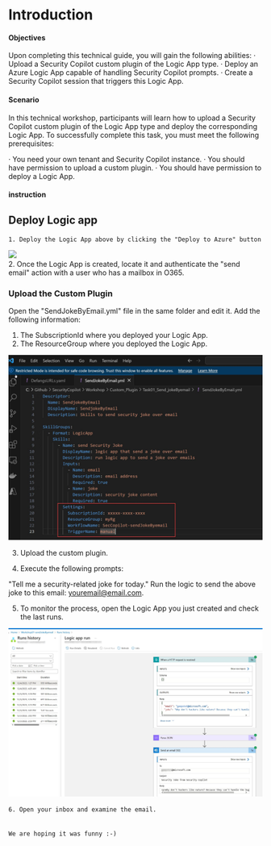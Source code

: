 # Introduction

#### Objectives

Upon completing this technical guide, you will gain the following abilities:
· Upload a Security Copilot custom plugin of the Logic App type.
· Deploy an Azure Logic App capable of handling Security Copilot prompts.
· Create a Security Copilot session that triggers this Logic App.

#### Scenario
In this technical workshop, participants will learn how to upload a Security Copilot custom plugin of the Logic App type and deploy the corresponding Logic App. To successfully complete this task, you must meet the following prerequisites:

· You need your own tenant and Security Copilot instance.
· You should have permission to upload a custom plugin.
· You should have permission to deploy a Logic App.


####  instruction

## Deploy Logic app 

	1. Deploy the Logic App above by clicking the "Deploy to Azure" button

<a href="https://portal.azure.com/#create/Microsoft.Template/uri/https%3A%2F%2Fraw.githubusercontent.com%2FYaniv-Shasha%2FSecurityCopilot%2Fmain%2FWorkshop%2FCustom_Plugin%2FTask01_Send_jokeByemail%2FWorkshop01-sendJokeByemail%2Fazuredeploy.json" target="_blank">
    <img src="https://aka.ms/deploytoazurebutton"/>
</a>

<br>
	2. Once the Logic App is created, locate it and authenticate the "send email" action with a user who has a mailbox in O365.

### Upload the Custom Plugin 

Open the "SendJokeByEmail.yml" file in the same folder and edit it.
Add the following information:

1. The SubscriptionId where you deployed your Logic App.
2. The ResourceGroup where you deployed the Logic App.

<img src="https://github.com/Yaniv-Shasha/SecurityCopilot/blob/2100cbf8cdd70735495ad5c869746bf02be144dc/Workshop/Custom_Plugin/Task01_Send_jokeByemail/Images/yaml_subid.jpg"/>

3. Upload the custom plugin.

4. Execute the following prompts:

"Tell me a security-related joke for today."
Run the logic to send the above joke to this email: youremail@email.com.

5. To monitor the process, open the Logic App you just created and check the last runs.

<img src="https://github.com/Yaniv-Shasha/SecurityCopilot/blob/86e2ba5cab9da11622dfa5966aa86c1223b615d0/Workshop/Custom_Plugin/Task01_Send_jokeByemail/Images/run_history.jpg"/>

	6. Open your inbox and examine the email.


    We are hoping it was funny :-)
